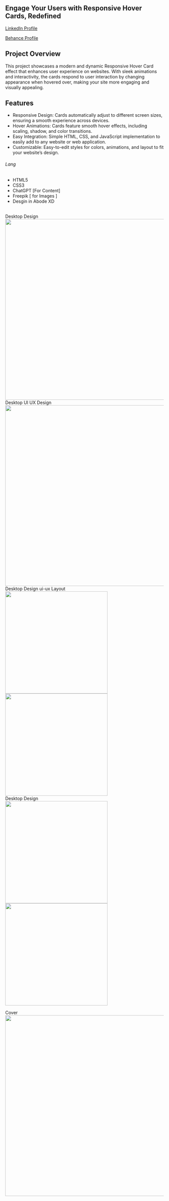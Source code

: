 ## Engage Your Users with Responsive Hover Cards, Redefined

<a href="https://www.linkedin.com/in/dharmendraverma95/" target="_blank">LinkedIn Profile </a>

<a href="https://www.behance.net/dhirukumar" target="_blank">Behance Profile </a>

## Project Overview
This project showcases a modern and dynamic Responsive Hover Card effect that enhances user experience on websites. With sleek animations and interactivity, the cards respond to user interaction by changing appearance when hovered over, making your site more engaging and visually appealing.

## Features
- Responsive Design: Cards automatically adjust to different screen sizes, ensuring a smooth experience across devices.
- Hover Animations: Cards feature smooth hover effects, including scaling, shadow, and color transitions.
- Easy Integration: Simple HTML, CSS, and JavaScript implementation to easily add to any website or web application.
- Customizable: Easy-to-edit styles for colors, animations, and layout to fit your website’s design.
  

###### Lang
<ul>
  <li>HTML5</li>
  <li>CSS3</li>
  <li>ChatGPT [For Content]</li>
  <li>Freepik [ for Images ]</li>
  <li>Desgin in Abode XD</li>
</ul>


<br>
<span>Desktop Design</span><br/>
<a href="#" target="_blank" >
<img src="./img/" width="575px"/>
</a>

<br>
<span>Desktop UI UX Design</span><br/>
<a href="#" target="_blank" >
<img src="./img/" width="575px"/>
</a>
<br />
<span>Desktop Design ui-ux Layout</span><br/>
<a href="#" target="_blank" >
<img src="./img/" width="325px"/>
<img src="./img/" width="325px"/>
</a>
<br />
<span>Desktop Design</span><br/>
<a href="#" target="_blank" >
<img src="./img/" width="325px"/>
<img src="./img/" width="325px"/>
</a>

<span>Cover</span><br/>
<a href="#" target="_blank" >
<img src="./img/" width="575px"/>
</a>